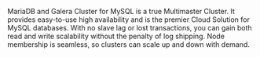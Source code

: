 MariaDB and Galera Cluster for MySQL is a true Multimaster Cluster.
It provides easy-to-use high availability and is the premier Cloud
Solution for MySQL databases. With no slave lag or lost transactions, you can 
gain both read and write scalability without the penalty of log shipping.
Node membership is seamless, so clusters can scale up and down with
demand.
